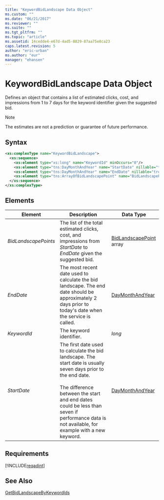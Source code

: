 ```yaml
---
title: "KeywordBidLandscape Data Object"
ms.custom: ""
ms.date: "06/21/2017"
ms.reviewer: ""
ms.suite: ""
ms.tgt_pltfrm: ""
ms.topic: "article"
ms.assetid: 14cedde4-e67d-4ad5-8829-87aa75e8ca23
caps.latest.revision: 5
author: "eric-urban"
ms.author: "eur"
manager: "ehansen"
---
```

# KeywordBidLandscape Data Object
Defines an object that contains a list of estimated clicks, cost, and impressions from 1 to 7 days for the keyword identifier given the suggested bid.

> [!NOTE]
> The estimates are not a prediction or guarantee of future performance.

## Syntax

```xml
<xs:complexType name="KeywordBidLandscape">
  <xs:sequence>
    <xs:element type="xs:long" name="KeywordId" minOccurs="0"/>
    <xs:element type="tns:DayMonthAndYear" name="StartDate" nillable="true" minOccurs="0"/>
    <xs:element type="tns:DayMonthAndYear" name="EndDate" nillable="true" minOccurs="0"/>
    <xs:element type="tns:ArrayOfBidLandscapePoint" name="BidLandscapePoints"  nillable="true" minOccurs="0"/>
  </xs:sequence>
</xs:complexType>
```

## <a name="Elements"></a>Elements

|Element|Description|Data Type|
|-----------|---------------|-------------|
|*BidLandscapePoints*|The list of the total estimated clicks, cost, and impressions from *StartDate* to *EndDate* given the suggested bid.|[BidLandscapePoint](../adinsight-api/bidlandscapepoint-data-object.md) array|
|*EndDate*|The most recent date used to calculate the bid landscape. The end date should be approximately 2 days prior to today's date when the service is called.|[DayMonthAndYear](../adinsight-api/daymonthandyear-data-object.md)|
|*KeywordId*|The keyword identifier.|*long*|
|*StartDate*|The first date used to calculate the bid landscape. The start date is usually seven days prior to the end date.<br /><br />The difference between the start and end dates could be less than seven if performance data is not available, for example with a new keyword.|[DayMonthAndYear](../adinsight-api/daymonthandyear-data-object.md)|

## Requirements
[!INCLUDE[reqadint](../adinsight-api/includes/reqadint.md)]
## See Also
[GetBidLandscapeByKeywordIds](../adinsight-api/getbidlandscapebykeywordids-service-operation.md)

